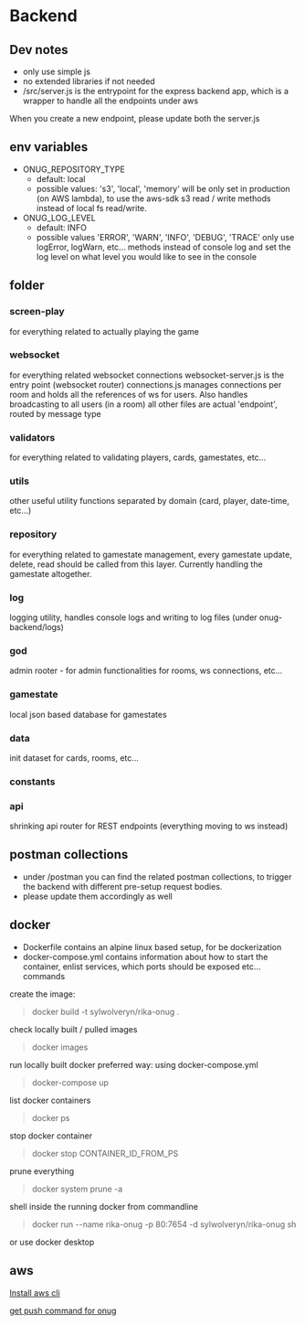 # Backend

## Dev notes

- only use simple js
- no extended libraries if not needed
- /src/server.js is the entrypoint for the express backend app, which is a wrapper to handle all the endpoints under aws

When you create a new endpoint, please update both the server.js

## env variables

- ONUG_REPOSITORY_TYPE
  - default: local
  - possible values: 's3', 'local', 'memory'
    will be only set in production (on AWS lambda), to use the aws-sdk s3 read / write methods instead of local fs read/write.
- ONUG_LOG_LEVEL
  - default: INFO
  - possible values 'ERROR', 'WARN', 'INFO', 'DEBUG', 'TRACE'
    only use logError, logWarn, etc... methods instead of console log and set the log level on what level you would like to see in the console

## folder

### screen-play

for everything related to actually playing the game

### websocket

for everything related websocket connections
websocket-server.js is the entry point (websocket router)
connections.js manages connections per room and holds all the references of ws for users. Also handles broadcasting to all users (in a room)
all other files are actual 'endpoint', routed by message type

### validators

for everything related to validating players, cards, gamestates, etc...

### utils

other useful utility functions separated by domain (card, player, date-time, etc...)

### repository

for everything related to gamestate management, every gamestate update, delete, read should be called from this layer. Currently handling the gamestate altogether.

### log

logging utility, handles console logs and writing to log files (under onug-backend/logs)

### god

admin rooter - for admin functionalities for rooms, ws connections, etc...

### gamestate

local json based database for gamestates

### data

init dataset for cards, rooms, etc...

### constants

### api

shrinking api router for REST endpoints (everything moving to ws instead)

## postman collections

- under /postman you can find the related postman collections, to trigger the backend with different pre-setup request bodies.
- please update them accordingly as well

## docker

- Dockerfile contains an alpine linux based setup, for be dockerization
- docker-compose.yml contains information about how to start the container, enlist services, which ports should be exposed etc...
  commands

create the image:

> docker build -t sylwolveryn/rika-onug .

check locally built / pulled images

> docker images

run locally built docker
preferred way: using docker-compose.yml

> docker-compose up

list docker containers

> docker ps

stop docker container

> docker stop CONTAINER_ID_FROM_PS

prune everything

> docker system prune -a

shell inside the running docker from commandline

> docker run --name rika-onug -p 80:7654 -d sylwolveryn/rika-onug sh

or use docker desktop

## aws

[Install aws cli](https://docs.aws.amazon.com/cli/latest/userguide/getting-started-install.html)

[get push command for onug](https://us-east-1.console.aws.amazon.com/ecr/repositories/private)

